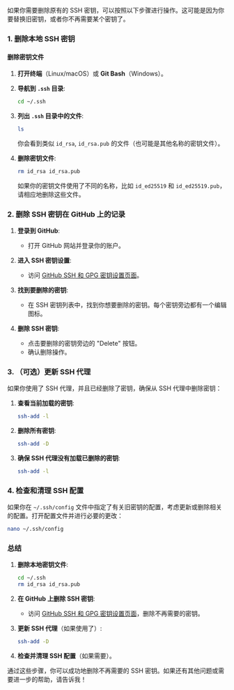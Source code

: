 如果你需要删除原有的 SSH 密钥，可以按照以下步骤进行操作。这可能是因为你要替换旧密钥，或者你不再需要某个密钥了。

### 1. **删除本地 SSH 密钥**

#### **删除密钥文件**

1. **打开终端**（Linux/macOS）或 **Git Bash**（Windows）。

2. **导航到 `.ssh` 目录**:
   ```bash
   cd ~/.ssh
   ```

3. **列出 `.ssh` 目录中的文件**:
   ```bash
   ls
   ```
   你会看到类似 `id_rsa`, `id_rsa.pub` 的文件（也可能是其他名称的密钥文件）。

4. **删除密钥文件**:
   ```bash
   rm id_rsa id_rsa.pub
   ```
   如果你的密钥文件使用了不同的名称，比如 `id_ed25519` 和 `id_ed25519.pub`，请相应地删除这些文件。

### 2. **删除 SSH 密钥在 GitHub 上的记录**

1. **登录到 GitHub**:
   - 打开 GitHub 网站并登录你的账户。

2. **进入 SSH 密钥设置**:
   - 访问 [GitHub SSH 和 GPG 密钥设置页面](https://github.com/settings/keys)。

3. **找到要删除的密钥**:
   - 在 SSH 密钥列表中，找到你想要删除的密钥。每个密钥旁边都有一个编辑图标。

4. **删除 SSH 密钥**:
   - 点击要删除的密钥旁边的 "Delete" 按钮。
   - 确认删除操作。

### 3. **（可选）更新 SSH 代理**

如果你使用了 SSH 代理，并且已经删除了密钥，确保从 SSH 代理中删除密钥：

1. **查看当前加载的密钥**:
   ```bash
   ssh-add -l
   ```

2. **删除所有密钥**:
   ```bash
   ssh-add -D
   ```

3. **确保 SSH 代理没有加载已删除的密钥**:
   ```bash
   ssh-add -l
   ```

### 4. **检查和清理 SSH 配置**

如果你在 `~/.ssh/config` 文件中指定了有关旧密钥的配置，考虑更新或删除相关的配置。打开配置文件并进行必要的更改：

```bash
nano ~/.ssh/config
```

### 总结

1. **删除本地密钥文件**:
   ```bash
   cd ~/.ssh
   rm id_rsa id_rsa.pub
   ```

2. **在 GitHub 上删除 SSH 密钥**:
   - 访问 [GitHub SSH 和 GPG 密钥设置页面](https://github.com/settings/keys)，删除不再需要的密钥。

3. **更新 SSH 代理**（如果使用了）:
   ```bash
   ssh-add -D
   ```

4. **检查并清理 SSH 配置**（如果需要）。

通过这些步骤，你可以成功地删除不再需要的 SSH 密钥。如果还有其他问题或需要进一步的帮助，请告诉我！

